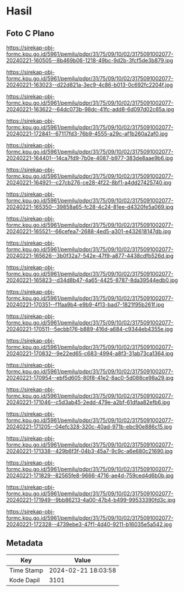 # Hasil

## Foto C Plano

https://sirekap-obj-formc.kpu.go.id/5961/pemilu/pdpr/31/75/09/10/02/3175091002077-20240221-160505--8b469b06-1218-49bc-9d2b-3fcf5de3b879.jpg

https://sirekap-obj-formc.kpu.go.id/5961/pemilu/pdpr/31/75/09/10/02/3175091002077-20240221-163023--d22d821a-3ec9-4c86-b013-0c692fc2204f.jpg

https://sirekap-obj-formc.kpu.go.id/5961/pemilu/pdpr/31/75/09/10/02/3175091002077-20240221-163622--64dc073b-98dc-41fc-add8-6d097d02c65a.jpg

https://sirekap-obj-formc.kpu.go.id/5961/pemilu/pdpr/31/75/09/10/02/3175091002077-20240221-172841--67117fd3-76b9-4555-a29c-af1b260a2af0.jpg

https://sirekap-obj-formc.kpu.go.id/5961/pemilu/pdpr/31/75/09/10/02/3175091002077-20240221-164401--14ca7fd9-7b0e-4087-b977-383de8aae9b6.jpg

https://sirekap-obj-formc.kpu.go.id/5961/pemilu/pdpr/31/75/09/10/02/3175091002077-20240221-164921--c27cb276-ce28-4f22-8bf1-a4dd27425740.jpg

https://sirekap-obj-formc.kpu.go.id/5961/pemilu/pdpr/31/75/09/10/02/3175091002077-20240221-165350--39858a65-fc28-4c24-81ee-d4320fe5a069.jpg

https://sirekap-obj-formc.kpu.go.id/5961/pemilu/pdpr/31/75/09/10/02/3175091002077-20240221-165521--66cefea7-2688-4ed5-a301-e432618147db.jpg

https://sirekap-obj-formc.kpu.go.id/5961/pemilu/pdpr/31/75/09/10/02/3175091002077-20240221-165626--3b0f32a7-542e-47f9-a877-4438cdfb526d.jpg

https://sirekap-obj-formc.kpu.go.id/5961/pemilu/pdpr/31/75/09/10/02/3175091002077-20240221-165823--d34d8b47-4a65-4425-8787-8da39544edb0.jpg

https://sirekap-obj-formc.kpu.go.id/5961/pemilu/pdpr/31/75/09/10/02/3175091002077-20240221-170351--f1faa9b4-e9b9-4f13-bad7-1821f95b261f.jpg

https://sirekap-obj-formc.kpu.go.id/5961/pemilu/pdpr/31/75/09/10/02/3175091002077-20240221-170511--5ecbb176-b889-416d-a684-c9344eb4355e.jpg

https://sirekap-obj-formc.kpu.go.id/5961/pemilu/pdpr/31/75/09/10/02/3175091002077-20240221-170832--9e22ed65-c683-4994-a8f3-31ab73ca1364.jpg

https://sirekap-obj-formc.kpu.go.id/5961/pemilu/pdpr/31/75/09/10/02/3175091002077-20240221-170954--ebf5d605-80f8-41e2-8ac0-5d088ce98a29.jpg

https://sirekap-obj-formc.kpu.go.id/5961/pemilu/pdpr/31/75/09/10/02/3175091002077-20240221-171046--c5d3ab45-2edd-479e-a2bf-61dfaa82efb6.jpg

https://sirekap-obj-formc.kpu.go.id/5961/pemilu/pdpr/31/75/09/10/02/3175091002077-20240221-171205--04efc328-320c-40ad-971b-ebc90e886c15.jpg

https://sirekap-obj-formc.kpu.go.id/5961/pemilu/pdpr/31/75/09/10/02/3175091002077-20240221-171338--429b6f3f-04b3-45a7-9c9c-a6e680c21690.jpg

https://sirekap-obj-formc.kpu.go.id/5961/pemilu/pdpr/31/75/09/10/02/3175091002077-20240221-171829--82565fe8-9666-4716-ae4d-759ced4d6b0b.jpg

https://sirekap-obj-formc.kpu.go.id/5961/pemilu/pdpr/31/75/09/10/02/3175091002077-20240221-171949--9bb86213-4a00-47b4-b499-99533390fd3c.jpg

https://sirekap-obj-formc.kpu.go.id/5961/pemilu/pdpr/31/75/09/10/02/3175091002077-20240221-172328--4739ebe3-47f1-4d40-9211-b16035e5a542.jpg


## Metadata

| Key        | Value               |
| ---------- | ------------------- |
| Time Stamp | 2024-02-21 18:03:58 |
| Kode Dapil | 3101                |




